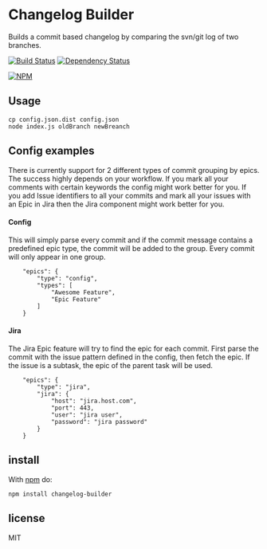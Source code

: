 # Changelog Builder

Builds a commit based changelog by comparing the svn/git log of two branches.

[![Build Status](https://secure.travis-ci.org/glaubinix/changelog-builder.png?branch=master)](http://travis-ci.org/glaubinix/changelog-builder) [![Dependency Status](https://www.versioneye.com/user/projects/53d95f9a11489b8e30000024/badge.svg?style=flat)](https://www.versioneye.com/user/projects/53d95f9a11489b8e30000024)

[![NPM](https://nodei.co/npm/changelog-builder.png?downloads=true&stars=true)](https://nodei.co/npm/changelog-builder/)

## Usage

```
cp config.json.dist config.json
node index.js oldBranch newBreanch
```

## Config examples

There is currently support for 2 different types of commit grouping by epics. The success highly depends on your workflow. If you mark all your comments with certain keywords the config might work better for you. If you add Issue identifiers to all your commits and mark all your issues with an Epic in Jira then the Jira component might work better for you.

#### Config
This will simply parse every commit and if the commit message contains a predefined epic type, the commit will be added to the group. Every commit will only appear in one group.
```
	"epics": {
		"type": "config",
		"types": [
			"Awesome Feature",
			"Epic Feature"
		]
	}

```

#### Jira
The Jira Epic feature will try to find the epic for each commit. First parse the commit with the issue pattern defined in the config, then fetch the epic. If the issue is a subtask, the epic of the parent task will be used.
```
	"epics": {
		"type": "jira",
		"jira": {
			"host": "jira.host.com",
			"port": 443,
			"user": "jira user",
			"password": "jira password"
		}
	}

```

## install

With [npm](https://npmjs.org) do:

```
npm install changelog-builder
```

## license

MIT
